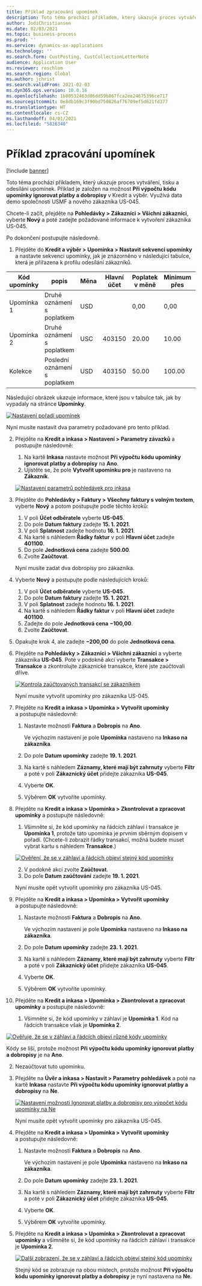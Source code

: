 ```yaml
---
title: Příklad zpracování upomínek
description: Toto téma prochází příkladem, který ukazuje proces vytváření, tisku a odesílání upomínek.
author: JodiChristiansen
ms.date: 02/03/2021
ms.topic: business-process
ms.prod: ''
ms.service: dynamics-ax-applications
ms.technology: ''
ms.search.form: CustPosting, CustCollectionLetterNote
audience: Application User
ms.reviewer: roschlom
ms.search.region: Global
ms.author: jchrist
ms.search.validFrom: 2021-02-03
ms.dyn365.ops.version: 10.0.16
ms.openlocfilehash: 1b80532463d86dd59b867fca2ee24675396ce717
ms.sourcegitcommit: 0e8db169c3f90bd750826af76709ef5d621fd377
ms.translationtype: HT
ms.contentlocale: cs-CZ
ms.lasthandoff: 04/01/2021
ms.locfileid: "5826340"
---
```

# <a name="process-collection-letters-example"></a>Příklad zpracování upomínek

[!include [banner](../../includes/banner.md)]

Toto téma prochází příkladem, který ukazuje proces vytváření, tisku a odesílání upomínek. Příklad je založen na možnost **Při výpočtu kódu upomínky ignorovat platby a dobropisy** v Kredit a výběr. Využívá data demo společnosti USMF a nového zákazníka US-045.

Chcete-li začít, přejděte na **Pohledávky \> Zákazníci \> Všichni zákazníci**, vyberte **Nový** a poté zadejte požadované informace k vytvoření zákazníka US-045.

Po dokončení postupujte následovně.

1. Přejděte do **Kredit a výběr \> Upomínka \> Nastavit sekvenci upomínky** a nastavte sekvenci upomínky, jak je znázorněno v následující tabulce, která je přiřazena k profilu odesílání zákazníků.

|     Kód upomínky      |     popis                           |     Měna      |     Hlavní účet        |     Poplatek v měně     |     Minimum přes        |     Blok dní      |
|---------------------------------  |---------------------------------------    |-----------------  |-----------------------    |-------------------------- |-----------------------    |---------------------  |
|     Upomínka 1         |     Druhé oznámení s poplatkem        |     USD           |                           |     0,00                  |     0,00                  |     2                 |
|     Upomínka 2         |     Druhé oznámení s poplatkem        |     USC           |     403150                |     20.00                 |     10.00                 |     3                 |
|     Kolekce                    |     Poslední oznámení s poplatkem         |     USD           |     403150                |     50.00                 |     100.00                |     15                |

Následující obrázek ukazuje informace, které jsou v tabulce tak, jak by vypadaly na stránce **Upomínky**. 

[![Nastavení pořadí upomínek](./media/Ignore-payments-creditmemos-1.PNG)](./media/Ignore-payments-creditmemos-1.PNG)

 Nyní musíte nastavit dva parametry požadované pro tento příklad.

2. Přejděte na **Kredit a inkasa \> Nastavení \> Parametry závazků** a postupujte následovně:

    1. Na kartě **Inkasa** nastavte možnost **Při výpočtu kódu upomínky ignorovat platby a dobropisy** na **Ano**.
    2. Ujistěte se, že pole **Vytvořit upomínku pro** je nastaveno na **Zákazník**.

    [![Nastavení parametrů pohledávek pro inkasa](./media/Ignore-payments-creditmemos-2.PNG)](./media/Ignore-payments-creditmemos-2.PNG)

3. Přejděte do **Pohledávky \> Faktury \> Všechny faktury s volným textem**, vyberte **Nový** a potom postupujte podle těchto kroků:

    1. V poli **Účet odběratele** vyberte **US-045**.
    2. Do pole **Datum faktury** zadejte **15. 1. 2021**.
    3. V poli **Splatnost** zadejte hodnotu **16. 1. 2021**.
    4. Na kartě s náhledem **Řádky faktur** v poli **Hlavní účet** zadejte **401100**.
    5. Do pole **Jednotková cena** zadejte **500.00**.
    6. Zvolte **Zaúčtovat**.

    Nyní musíte zadat dva dobropisy pro zákazníka.

4. Vyberte **Nový** a postupujte podle následujících kroků:

    1. V poli **Účet odběratele** vyberte **US-045**.
    2. Do pole **Datum faktury** zadejte **15. 1. 2021**.
    3. V poli **Splatnost** zadejte hodnotu **16. 1. 2021**.
    4. Na kartě s náhledem **Řádky faktur** v poli **Hlavní účet** zadejte **401100**.
    5. Zadejte do pole **Jednotková cena** **−100,00**.
    6. Zvolte **Zaúčtovat**.

5. Opakujte krok 4, ale zadejte **−200,00** do pole **Jednotková cena**.
6. Přejděte na **Pohledávky \> Zákazníci \> Všichni zákazníci** a vyberte zákazníka **US-045**. Poté v podokně akcí vyberte **Transakce \> Transakce** a zkontrolujte zákaznické transakce, které jste zaúčtovali dříve.

    [![Kontrola zaúčtovaných transakcí se zákazníkem](./media/Ignore-payments-creditmemos-3.PNG)](./media/Ignore-payments-creditmemos-3.PNG)

    Nyní musíte vytvořit upomínky pro zákazníka US-045.

7. Přejděte na **Kredit a inkasa \> Upomínka \> Vytvořit upomínky** a postupujte následovně:

    1. Nastavte možnosti **Faktura** a **Dobropis** na **Ano**.

        Ve výchozím nastavení je pole **Upomínka** nastaveno na **Inkaso na zákazníka**.

    2. Do pole **Datum upomínky** zadejte **19. 1. 2021**.
    3. Na kartě s náhledem **Záznamy, které mají být zahrnuty** vyberte **Filtr** a poté v poli **Zákaznický účet** přidejte zákazníka **US-045**.
    4. Vyberte **OK**.
    5. Výběrem **OK** vytvoříte upomínky.

8. Přejděte na **Kredit a inkasa \> Upomínka \> Zkontrolovat a zpracovat upomínky** a postupujte následovně:

    1. Všimněte si, že kód upomínky na řádcích záhlaví i transakce je **Upomínka 1**, protože tato upomínka je prvním sběrným dopisem v pořadí. (Chcete-li zobrazit řádky transakcí, možná budete muset vybrat kartu s náhledem **Transakce**.)

   [![Ověření, že se v záhlaví a řádcích objeví stejný kód upomínky](./media/Ignore-payments-creditmemos-4.PNG)](./media/Ignore-payments-creditmemos-4.PNG)

    2. V podokně akcí zvolte **Zaúčtovat**.
    3. Do pole **Datum zaúčtování** zadejte **19. 1. 2021**.

    Nyní musíte opět vytvořit upomínky pro zákazníka US-045.

9. Přejděte na **Kredit a inkasa \> Upomínka \> Vytvořit upomínky** a postupujte následovně:

    1. Nastavte možnosti **Faktura** a **Dobropis** na **Ano**.

        Ve výchozím nastavení je pole **Upomínka** nastaveno na **Inkaso na zákazníka**.

    2. Do pole **Datum upomínky** zadejte **23. 1. 2021**.
    3. Na kartě s náhledem **Záznamy, které mají být zahrnuty** vyberte **Filtr** a poté v poli **Zákaznický účet** přidejte zákazníka **US-045**.
    4. Vyberte **OK**.
    5. Výběrem **OK** vytvoříte upomínky.

10. Přejděte na **Kredit a inkasa \> Upomínka \> Zkontrolovat a zpracovat upomínky** a postupujte následovně:

    1. Všimněte si, že kód upomínky v záhlaví je **Upomínka 1**. Kód na řádcích transakce však je **Upomínka 2**.

   [![Ověřuje, že se v záhlaví a řádcích objeví různé kódy upomínky](./media/Ignore-payments-creditmemos-5.PNG)](./media/Ignore-payments-creditmemos-5.PNG)

  Kódy se liší, protože možnost **Při výpočtu kódu upomínky ignorovat platby a dobropisy** je na **Ano**.

  2. Nezaúčtovat tuto upomínku.

11. Přejděte na **Úvěr a inkasa \> Nastavit \> Parametry pohledávek** a poté na kartě **Inkasa** nastavte **Při výpočtu kódu upomínky ignorovat platby a dobropisy** na **Ne**.

    [![Nastavení možnosti Ignorovat platby a dobropisy pro výpočet kódu upomínky na Ne](./media/Ignore-payments-creditmemos-6.PNG)](./media/Ignore-payments-creditmemos-6.PNG)

    Nyní musíte opět vytvořit upomínky pro zákazníka US-045.

12. Přejděte na **Kredit a inkasa \> Upomínka \> Vytvořit upomínky** a postupujte následovně:

    1. Nastavte možnosti **Faktura** a **Dobropis** na **Ano**.

        Ve výchozím nastavení je pole **Upomínka** nastaveno na **Inkaso na zákazníka**.

    2. Do pole **Datum upomínky** zadejte **23. 1. 2021**.
    3. Na kartě s náhledem **Záznamy, které mají být zahrnuty** vyberte **Filtr** a poté v poli **Zákaznický účet** přidejte zákazníka **US-045**.
    4. Vyberte **OK**.
    5. Výběrem **OK** vytvoříte upomínky.

13. Přejděte na **Kredit a inkasa \> Upomínka \> Zkontrolovat a zpracovat upomínky** a všimněte si, že kód upomínky na řádcích záhlaví i transakce je **Upomínka 2**.

    [![Další zobrazení, že se v záhlaví a řádcích objeví stejný kód upomínky](./media/Ignore-payments-creditmemos-7.PNG)](./media/Ignore-payments-creditmemos-7.PNG)

    Stejný kód se zobrazuje na obou místech, protože možnost **Při výpočtu kódu upomínky ignorovat platby a dobropisy** je nyní nastavena na **Ne**.
